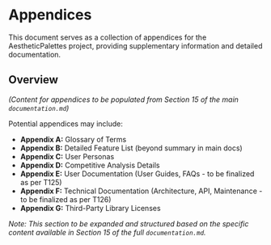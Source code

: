 # Appendices

This document serves as a collection of appendices for the AestheticPalettes project, providing supplementary information and detailed documentation.

## Overview

_(Content for appendices to be populated from Section 15 of the main `documentation.md`)_

Potential appendices may include:

- **Appendix A:** Glossary of Terms
- **Appendix B:** Detailed Feature List (beyond summary in main docs)
- **Appendix C:** User Personas
- **Appendix D:** Competitive Analysis Details
- **Appendix E:** User Documentation (User Guides, FAQs - to be finalized as per T125)
- **Appendix F:** Technical Documentation (Architecture, API, Maintenance - to be finalized as per T126)
- **Appendix G:** Third-Party Library Licenses

_Note: This section to be expanded and structured based on the specific content available in Section 15 of the full `documentation.md`._
